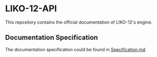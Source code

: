 # LIKO-12-API

This repository contains the official documentation of LIKO-12's engine.

## Documentation Specification

The documentation specification could be found in [Specification.md](../blob/master/Specification.md)